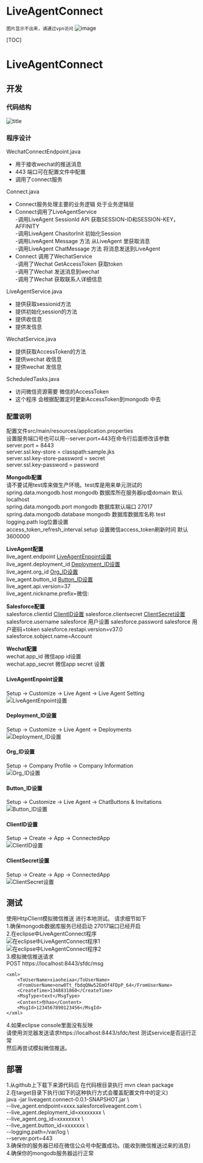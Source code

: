 
# LiveAgentConnect
`图片显示不出来，请通过vpn访问`
![image](https://github.com/lingjianrui/blog/blob/master/images/LiveAgentConnect.gif)

[TOC]

# LiveAgentConnect

## 开发

### 代码结构  
![title](https://github.com/lingjianrui/blog/blob/master/images/LiveAgentConnect-1.jpg)  

### 程序设计  
WechatConnectEndpoint.java  

 - 用于接收wechat的推送消息  
 - 443 端口可在配置文件中配置  
 - 调用了connect服务  

Connect.java  

 - Connect服务处理主要的业务逻辑 处于业务逻辑层  
 - Connect调用了LiveAgentService  
   -调用LiveAgent SessionId API 获取SESSION-ID和SESSION-KEY，AFFINITY  
   -调用LiveAgent ChasitorInit 初始化Session  
   -调用LiveAgent Message 方法 从LiveAgent 里获取消息  
   -调用LiveAgent ChatMessage 方法 将消息发送到LiveAgent  
 - Connect 调用了WechatService  
   -调用了Wechat GetAccessToken 获取token  
   -调用了Wechat 发送消息到wechat  
   -调用了Wechat 获取联系人详细信息  

LiveAgentService.java  

 - 提供获取sessionid方法  
 - 提供初始化session的方法  
 - 提供收信息  
 - 提供发信息  

WechatService.java  

 - 提供获取AccessToken的方法  
 - 提供wechat 收信息  
 - 提供wechat 发信息  

ScheduledTasks.java  

 - 访问微信资源需要 微信的AccessToken  
 - 这个程序 会根据配置定时更新AccessToken到mongodb 中去  

### 配置说明  
配置文件src/main/resources/application.properties  
设置服务端口号也可以用--server.port=443在命令行后面修改该参数  
server.port = 8443  
server.ssl.key-store = classpath:sample.jks  
server.ssl.key-store-password = secret  
server.ssl.key-password = password  

**Mongodb配置**  
请不要试用test库来做生产环境。test库是用来单元测试的  
spring.data.mongodb.host  mongodb 数据库所在服务器ip或domain 默认localhost  
spring.data.mongodb.port  mongodb 数据库默认端口 27017  
spring.data.mongodb.database mongodb 数据库数据库名称 test  
logging.path log位置设置  
access_token_refresh_interval.setup  设置微信access_token刷新时间 默认3600000   

**LiveAgent配置**  
live_agent.endpoint [LiveAgentEnpoint设置](https://github.com/lingjianrui/blog/blob/master/images/LiveAgentConnect-2.jpg)  
live_agent.deployment_id [Deployment_ID设置](https://github.com/lingjianrui/blog/blob/master/images/LiveAgentConnect-3.jpg)  
live_agent.org_id [Org_ID设置](https://github.com/lingjianrui/blog/blob/master/images/LiveAgentConnect-4.jpg)  
live_agent.button_id [Button_ID设置](https://github.com/lingjianrui/blog/blob/master/images/LiveAgentConnect-5.jpg)  
live_agent.api.version=37  
live_agent.nickname.prefix=微信:  

**Salesforce配置**  
salesforce.clientid [ClientID设置](https://github.com/lingjianrui/blog/blob/master/images/LiveAgentConnect-6.jpg)
salesforce.clientsecret [ClientSecret设置](https://github.com/lingjianrui/blog/blob/master/images/LiveAgentConnect-7.jpg)
salesforce.username salesforce 用户设置
salesforce.password salesforce 用户密码+token
salesforce.restapi.version=v37.0
salesforce.sobject.name=Account  

**Wechat配置**  
wechat.app_id 微信app id设置  
wechat.app_secret 微信app secret 设置  

#### LiveAgentEnpoint设置  
Setup -> Customize -> Live Agent -> Live Agent Setting  
![LiveAgentEnpoint设置](https://github.com/lingjianrui/blog/blob/master/images/LiveAgentConnect-8.jpg)  

#### Deployment_ID设置  
Setup -> Customize -> Live Agent -> Deployments  
![Deployment_ID设置](https://github.com/lingjianrui/blog/blob/master/images/LiveAgentConnect-9.jpg)  

#### Org_ID设置  
Setup -> Company Profile -> Company Information  
![Org_ID设置](https://github.com/lingjianrui/blog/blob/master/images/LiveAgentConnect-10.jpg)  

#### Button_ID设置  
Setup -> Customize -> Live Agent -> ChatButtons & Invitations  
![Button_ID设置](https://github.com/lingjianrui/blog/blob/master/images/LiveAgentConnect-11.jpg)  

#### ClientID设置  
Setup -> Create -> App -> ConnectedApp  
![ClientID设置](https://github.com/lingjianrui/blog/blob/master/images/LiveAgentConnect-12.jpg)  

#### ClientSecret设置  
Setup -> Create -> App -> ConnectedApp  
![ClientSecret设置](https://github.com/lingjianrui/blog/blob/master/images/LiveAgentConnect-13.jpg)   

## 测试  
使用HttpClient模拟微信推送 进行本地测试。 
请求细节如下  
1.确保mongodb数据库服务已经启动 27017端口已经开启    
2.在eclipse中LiveAgentConnect程序  
![在eclipse中LiveAgentConnect程序1](https://github.com/lingjianrui/blog/blob/master/images/LiveAgentConnect-14.jpg)  
![在eclipse中LiveAgentConnect程序2](https://github.com/lingjianrui/blog/blob/master/images/LiveAgentConnect-15.jpg)  
3.模拟微信推送请求  
POST https://localhost:8443/sfdc/msg  
```
<xml>
    <ToUserName>xiaoheiaa</ToUserName>
    <FromUserName>onw0Tt_fbdqQNw52EmOf4FDpP_64</FromUserName>
    <CreateTime>1348831860</CreateTime>
    <MsgType>text</MsgType>
    <Content>你hao</Content>
    <MsgId>1234567890123456</MsgId>
</xml>
```
4.如果eclipse console里面没有反映  
请使用浏览器发送请求https://localhost:8443/sfdc/test 测试service是否运行正常  
然后再尝试模拟微信推送。  

## 部署  
1.从github上下载下来源代码后 在代码根目录执行 mvn clean package   
2.在target目录下执行(如下的这种执行方式会覆盖配置文件中的定义)  
java -jar liveagent.connect-0.0.1-SNAPSHOT.jar \  
--live_agent.endpoint=xxxx.salesforceliveagent.com \  
--live_agent.deployment_id=xxxxxxxx \  
--live_agent.org_id=xxxxxxxx \  
--live_agent.button_id=xxxxxxx \  
--logging.path=/var/log \  
--server.port=443  
3.确保你的服务器已经在微信公众号中配置成功。(能收到微信推送过来的消息)  
4.确保你的mongodb服务器运行正常  

